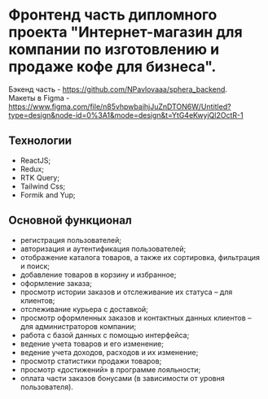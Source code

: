 # Фронтенд часть дипломного проекта "Интернет-магазин для компании по изготовлению и продаже кофе для бизнеса".

Бэкенд часть - https://github.com/NPavlovaaa/sphera_backend.  
Макеты в Figma - https://www.figma.com/file/n85vhpwbaihjJuZnDTON6W/Untitled?type=design&node-id=0%3A1&mode=design&t=YtG4eKwyjQl2OctR-1

## Технологии
- ReactJS;
- Redux;
- RTK Query;
- Tailwind Css;
- Formik and Yup;

## Основной функционал
-	регистрация пользователей;
-	авторизация и аутентификация пользователей;
-	отображение каталога товаров, а также их сортировка, фильтрация и поиск;
-	добавление товаров в корзину и избранное;
-	оформление заказа;
-	просмотр истории заказов и отслеживание их статуса – для клиентов;
-	отслеживание курьера с доставкой;
-	просмотр оформленных заказов и контактных данных клиентов – для администраторов компании;
-	работа с базой данных с помощью интерфейса;
-	ведение учета товаров и его изменение;
-	ведение учета доходов, расходов и их изменение;
-	просмотр статистики продажи товаров;
-	просмотр «достижений» в программе лояльности;
-	оплата части заказов бонусами (в зависимости от уровня пользователя).



